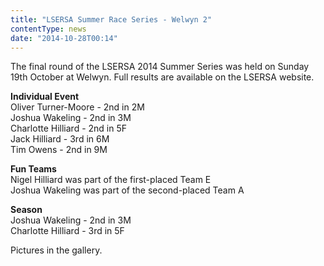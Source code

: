 ```yaml
---
title: "LSERSA Summer Race Series - Welwyn 2"
contentType: news
date: "2014-10-28T00:14"
---
```


The final round of the LSERSA 2014 Summer Series was held on Sunday 19th October at Welwyn. Full results are available on the LSERSA website.

**Individual Event**\
Oliver Turner-Moore - 2nd in 2M\
Joshua Wakeling - 2nd in 3M\
Charlotte Hilliard - 2nd in 5F\
Jack Hilliard - 3rd in 6M\
Tim Owens - 2nd in 9M

**Fun Teams**\
Nigel Hilliard was part of the first-placed Team E\
Joshua Wakeling was part of the second-placed Team A

**Season**\
Joshua Wakeling - 2nd in 3M\
Charlotte Hilliard - 3rd in 5F

Pictures in the gallery.
